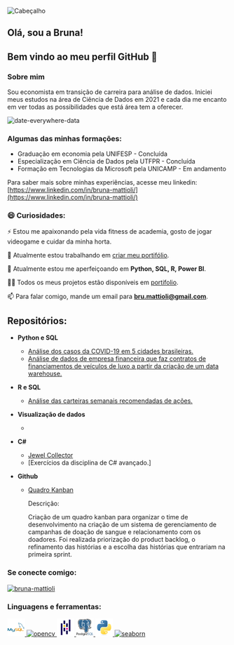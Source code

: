 ![Cabeçalho](https://github.com/brumattioli/brumattioli/assets/69537573/8881a805-db99-449c-a317-653620f34ffb)

## Olá, sou a Bruna! 
## Bem vindo ao meu perfil GitHub 👋

### Sobre mim

Sou economista em transição de carreira para análise de dados.
Iniciei meus estudos na área de Ciência de Dados em 2021 e cada dia me encanto em ver todas as possibilidades que está área tem a oferecer.

![date-everywhere-data](https://github.com/brumattioli/brumattioli/assets/69537573/5b944219-cfba-415c-9638-c42783728b59)


### Algumas das minhas formações:
- Graduação em economia pela UNIFESP - Concluída
- Especialização em Ciência de Dados pela UTFPR - Concluída
- Formação em Tecnologias da Microsoft pela UNICAMP - Em andamento


Para saber mais sobre minhas experiências, acesse meu linkedin: [https://www.linkedin.com/in/bruna-mattioli/](https://www.linkedin.com/in/bruna-mattioli/)


 ### 😄 Curiosidades:

⚡ Estou me apaixonando pela vida fitness de academia, gosto de jogar videogame e cuidar da minha horta.

🔭 Atualmente estou trabalhando em [criar meu portifólio](https://github.com/brumattioli?tab=repositories).

🌱 Atualmente estou me aperfeiçoando em **Python, SQL, R, Power BI**.

👨‍💻 Todos os meus projetos estão disponíveis em [portifolio](https://github.com/brumattioli?tab=repositories).

📫 Para falar comigo, mande um email para **bru.mattioli@gmail.com**.

## Repositórios:

- **Python e SQL**
  - [Análise dos casos da COVID-19 em 5 cidades brasileiras.](https://github.com/brumattioli/Analise_Covid-19)
  - [Análise de dados de empresa financeira que faz contratos de financiamentos de veículos de luxo a partir da criação de um data warehouse.](https://github.com/brumattioli/Analise_Veiculos)

- **R e SQL**
  - [Análise das carteiras semanais recomendadas de ações.](https://github.com/brumattioli/Analise_Carteira_Acoes)

- **Visualização de dados**
  - <!--[Power BI](https://github.com/brumattioli/portifolio)-->

- **C#**
  - [Jewel Collector](https://github.com/brumattioli/Coletor_Joias)
  - [Exercícios da disciplina de C# avançado.]
 
- **Github**
  - [Quadro Kanban](https://github.com/users/brumattioli/projects/3/views/1)

    Descrição:
    
    Criação de um quadro kanban para organizar o time de desenvolvimento na criação de um sistema de gerenciamento de campanhas de doação de sangue e relacionamento com os doadores. Foi realizada priorização do product backlog, o refinamento das histórias e a escolha das histórias que entrariam na primeira sprint.

<h3 align="left">Se conecte comigo:</h3>
<p align="left">
<a href="https://linkedin.com/in/bruna-mattioli" target="blank"><img align="center" src="https://raw.githubusercontent.com/rahuldkjain/github-profile-readme-generator/master/src/images/icons/Social/linked-in-alt.svg" alt="bruna-mattioli" height="30" width="40" /></a>
</p>

<h3 align="left">Linguagens e ferramentas:</h3>
<p align="left"> <a href="https://www.mysql.com/" target="_blank" rel="noreferrer"> <img src="https://raw.githubusercontent.com/devicons/devicon/master/icons/mysql/mysql-original-wordmark.svg" alt="mysql" width="40" height="40"/> </a> <a href="https://opencv.org/" target="_blank" rel="noreferrer"> <img src="https://www.vectorlogo.zone/logos/opencv/opencv-icon.svg" alt="opencv" width="40" height="40"/> </a> <a href="https://pandas.pydata.org/" target="_blank" rel="noreferrer"> <img src="https://raw.githubusercontent.com/devicons/devicon/2ae2a900d2f041da66e950e4d48052658d850630/icons/pandas/pandas-original.svg" alt="pandas" width="40" height="40"/> </a> <a href="https://www.postgresql.org" target="_blank" rel="noreferrer"> <img src="https://raw.githubusercontent.com/devicons/devicon/master/icons/postgresql/postgresql-original-wordmark.svg" alt="postgresql" width="40" height="40"/> </a> <a href="https://www.python.org" target="_blank" rel="noreferrer"> <img src="https://raw.githubusercontent.com/devicons/devicon/master/icons/python/python-original.svg" alt="python" width="40" height="40"/> </a> <a href="https://seaborn.pydata.org/" target="_blank" rel="noreferrer"> <img src="https://seaborn.pydata.org/_images/logo-mark-lightbg.svg" alt="seaborn" width="40" height="40"/> </a> </p>


<!--
### Hi there 👋

**brumattioli/brumattioli** is a ✨ _special_ ✨ repository because its `README.md` (this file) appears on your GitHub profile.

Here are some ideas to get you started:

- 🔭 I’m currently working on ...
- 🌱 I’m currently learning ...
- 👯 I’m looking to collaborate on ...
- 🤔 I’m looking for help with ...
- 💬 Ask me about ...
- 📫 How to reach me: ...
- 😄 Pronouns: ...
- ⚡ Fun fact: ...
-->
